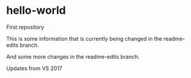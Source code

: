 # hello-world
First repository

This is some information that is currently being changed in the readme-edits branch.

And some more changes in the readme-edits branch.

Updates from VS 2017